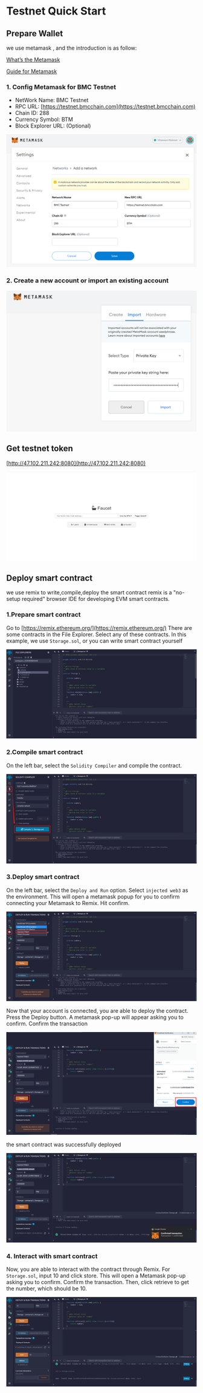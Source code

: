 # Testnet Quick Start

## Prepare Wallet

we use metamask , and the introduction is as follow:

[What’s the Metamask](https://metamask.io/index.html)

[Guide for Metamask](https://docs.metamask.io/guide/)

### 1. Config Metamask for BMC Testnet

- NetWork Name: BMC Testnet
- RPC URL:  [https://testnet.bmcchain.com](https://testnet.bmcchain.com)
- Chain ID: 288
- Currency Symbol: BTM
- Block Explorer URL: (Optional)

![](../img/01/testnet1.png)

### 2. Create a new account or import an existing account

![](../img/01/testnet2.png)

## Get testnet token

[http://47.102.211.242:8080](http://47.102.211.242:8080)

![](../img/01/testnet2-2.png)

## Deploy smart contract

we use remix to write,compile,deploy the smart contract
remix is a "no-setup required" browser IDE for developing EVM smart contracts.

### 1.Prepare smart contract

Go to [https://remix.ethereum.org/](https://remix.ethereum.org/)
There are some contracts in the File Explorer. Select any of these contracts. In this example, we use `Storage.sol`, or you can write smart contract yourself

![](../img/01/testnet3.png)

### 2.Compile smart contract

On the left bar, select the `Solidity Compiler` and compile the contract.

![](../img/01/testnet4.png)

### 3.Deploy smart contract

On the left bar, select the `Deploy and Run` option. Select `injected web3` as the environment. This will open a metamask popup for you to confirm connecting your Metamask to Remix. Hit confirm.

![](../img/01/testnet5.png)

Now that your account is connected, you are able to deploy the contract. Press the Deploy button. A metamask pop-up will appear asking you to confirm. Confirm the transaction

![](../img/01/testnet6.png)

the smart contract was successfully deployed

![](../img/01/testnet7.png)

### 4. Interact with smart contract

Now, you are able to interact with the contract through Remix. For `Storage.sol`, input 10 and click store. This will open a Metamask pop-up asking you to confirm. Confirm the transaction. Then, click retrieve to get the number, which should be 10.

![](../img/01/testnet8.png)






